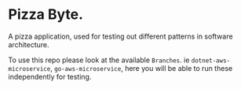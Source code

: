 #  Pizza Byte. 
A pizza application, used for testing out different patterns in software architecture.

To use this repo please look at the available `Branches`. ie `dotnet-aws-microservice`, `go-aws-microservice`, here you will be able to run these independently for testing.

